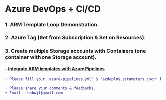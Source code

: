 # Azure DevOps + CI/CD
### 1. ARM Template Loop Demonstration.
### 2. Azure Tag (Get from Subscription & Set on Resources).
### 3. Create multiple Storage accounts with Containers (one container with one Storage account).

#### - [Integrate ARM templates with Azure Pipelines](https://docs.microsoft.com/en-us/azure/azure-resource-manager/templates/add-template-to-azure-pipelines)

```diff
+ Please fill your 'azure-pipelines.yml' & 'azdeploy.parameters.json' based on your environment.
```

```diff
+ Please share your comments & feedbacks.
+ Email : bshwjt@gmail.com
```
